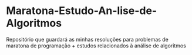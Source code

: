 # Maratona-Estudo-An-lise-de-Algoritmos
Repositório que guardará as minhas resoluções para problemas de maratona de programação + estudos relacionados à análise de algoritmos
